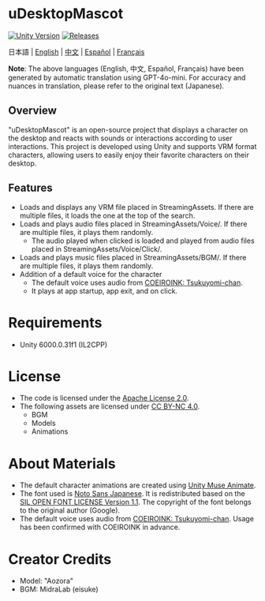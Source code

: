 # uDesktopMascot

[![Unity Version](https://img.shields.io/badge/Unity-6000.0%2B-blueviolet?logo=unity)](https://unity.com/releases/editor/archive)
[![Releases](https://img.shields.io/github/release/MidraLab/uDesktopMascot.svg)](https://github.com/MidraLab/uDesktopMascot/releases)

日本語 | [English](README_EN.md) | [中文](README_CN.md) | [Español](README_ES.md) | [Français](README_FR.md)

**Note**: The above languages (English, 中文, Español, Français) have been generated by automatic translation using GPT-4o-mini. For accuracy and nuances in translation, please refer to the original text (Japanese).

## Overview

"uDesktopMascot" is an open-source project that displays a character on the desktop and reacts with sounds or interactions according to user interactions. This project is developed using Unity and supports VRM format characters, allowing users to easily enjoy their favorite characters on their desktop.

## Features
* Loads and displays any VRM file placed in StreamingAssets. If there are multiple files, it loads the one at the top of the search.
* Loads and plays audio files placed in StreamingAssets/Voice/. If there are multiple files, it plays them randomly.
  * The audio played when clicked is loaded and played from audio files placed in StreamingAssets/Voice/Click/.
* Loads and plays music files placed in StreamingAssets/BGM/. If there are multiple files, it plays them randomly.
* Addition of a default voice for the character
  * The default voice uses audio from [COEIROINK: Tsukuyomi-chan](https://coeiroink.com/character/audio-character/tsukuyomi-chan).
  * It plays at app startup, app exit, and on click.

# Requirements
* Unity 6000.0.31f1 (IL2CPP)

# License
* The code is licensed under the [Apache License 2.0](LICENSE).
* The following assets are licensed under [CC BY-NC 4.0](https://creativecommons.org/licenses/by-nc/4.0/).
  * BGM
  * Models
  * Animations

# About Materials
* The default character animations are created using [Unity Muse Animate](https://muse.unity.com/ja-jp/explore).
* The font used is [Noto Sans Japanese](https://fonts.google.com/noto/specimen/Noto+Sans+JP?lang=ja_Jpan). It is redistributed based on the [SIL OPEN FONT LICENSE Version 1.1](https://fonts.google.com/noto/specimen/Noto+Sans+JP/license?lang=ja_Jpan). The copyright of the font belongs to the original author (Google).
* The default voice uses audio from [COEIROINK: Tsukuyomi-chan](https://coeiroink.com/character/audio-character/tsukuyomi-chan). Usage has been confirmed with COEIROINK in advance.

# Creator Credits
* Model: "Aozora"
* BGM: MidraLab (eisuke)